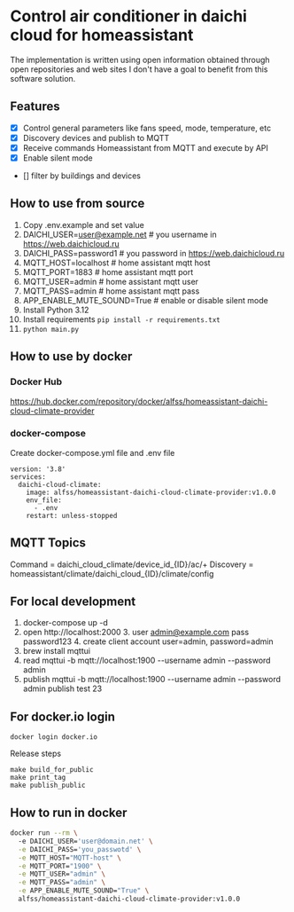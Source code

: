 # Control air conditioner in daichi cloud for homeassistant

The implementation is written using open information obtained through open repositories and web sites
I don't have a goal to benefit from this software solution.

## Features

- [x] Control general parameters like fans speed, mode, temperature, etc
- [x] Discovery devices and publish to MQTT
- [x] Receive commands Homeassistant from MQTT and execute by API
- [x] Enable silent mode
- [] filter by buildings and devices

## How to use from source

1. Copy .env.example and set value
1. DAICHI_USER=user@example.net # you username in https://web.daichicloud.ru
1. DAICHI_PASS=password1 # you password in https://web.daichicloud.ru
1. MQTT_HOST=localhost # home assistant mqtt host
1. MQTT_PORT=1883 # home assistant mqtt port 
1. MQTT_USER=admin # home assistant mqtt user
1. MQTT_PASS=admin # home assistant mqtt pass
1. APP_ENABLE_MUTE_SOUND=True # enable or disable silent mode
1. Install Python 3.12
1. Install requirements `pip install -r requirements.txt`
1. `python main.py`

## How to use by docker

### Docker Hub
https://hub.docker.com/repository/docker/alfss/homeassistant-daichi-cloud-climate-provider

### docker-compose
Create docker-compose.yml file and .env file

````
version: '3.8'
services:
  daichi-cloud-climate:
    image: alfss/homeassistant-daichi-cloud-climate-provider:v1.0.0
    env_file:
      - .env
    restart: unless-stopped
````

## MQTT Topics
Command = daichi_cloud_climate/device_id_{ID}/ac/+
Discovery = homeassistant/climate/daichi_cloud_{ID}/climate/config

## For local development

1. docker-compose up -d
2. open http://localhost:2000
    3. user admin@example.com pass password123
    4. create client account user=admin, password=admin
3. brew install mqttui
4. read mqttui -b mqtt://localhost:1900 --username admin --password admin
5. publish mqttui -b mqtt://localhost:1900 --username admin --password admin publish test 23

## For docker.io login
```
docker login docker.io
```
Release steps
```shell
make build_for_public
make print_tag
make publish_public
```
## How to run in docker

````bash
docker run --rm \                                                                                                                             1 ↵
  -e DAICHI_USER='user@domain.net' \
  -e DAICHI_PASS='you_passwotd' \
  -e MQTT_HOST="MQTT-host" \
  -e MQTT_PORT="1900" \
  -e MQTT_USER="admin" \
  -e MQTT_PASS="admin" \
  -e APP_ENABLE_MUTE_SOUND="True" \
  alfss/homeassistant-daichi-cloud-climate-provider:v1.0.0
````